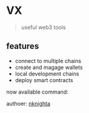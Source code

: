 # VX

> useful web3 tools

## features

- connect to multiple chains
- create and magage wallets
- local development chains
- deploy smart contracts

now available command:

authoer: [nknighta](https://nknighta.github.io/)
